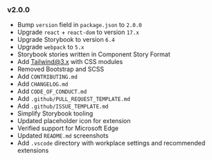 ### v2.0.0

- Bump `version` field in `package.json` to `2.0.0`
- Upgrade `react` + `react-dom` to version `17.x`
- Upgrade Storybook to version `6.4`
- Upgrade `webpack` to `5.x`
- Storybook stories written in Component Story Format
- Add Tailwind@3.x with CSS modules
- Removed Bootstrap and SCSS
- Add `CONTRIBUTING.md`
- Add `CHANGELOG.md`
- Add `CODE_OF_CONDUCT.md`
- Add `.github/PULL_REQUEST_TEMPLATE.md`
- Add `.github/ISSUE_TEMPLATE.md`
- Simplify Storybook tooling
- Updated placeholder icon for extension
- Verified support for Microsoft Edge
- Updated `README.md` screenshots
- Add `.vscode` directory with workplace settings and recommended extensions
